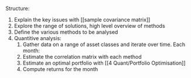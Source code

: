 Structure:

1. Explain the key issues with [[sample covariance matrix]]
2. Explore the range of solutions, high level overview of methods
3. Define the various methods to be analysed
4. Quantitive analysis:
	1. Gather data on a range of asset classes and iterate over time. Each month:
	2. Estimate the correlation matrix with each method
	3. Estimate an optimal portfolio with [[4 Quant/Portfolio Optimisation]]
	4. Compute returns for the month
